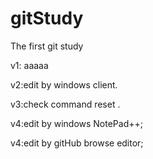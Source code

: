 # gitStudy
The first git study 

v1: aaaaa

v2:edit by windows client.

v3:check command reset .

v4:edit by windows NotePad++;

v4:edit by gitHub browse editor;
